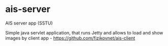 # ais-server
AIS server app (SSTU)

Simple java servlet application, that runs Jetty and allows to load and show images by client app - https://github.com/fizikovnet/ais-client
